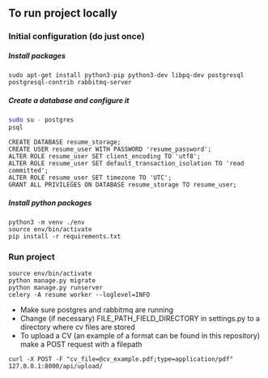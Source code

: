## To run project locally
### Initial configuration (do just once)
##### Install packages
```
sudo apt-get install python3-pip python3-dev libpq-dev postgresql postgresql-contrib rabbitmq-server
```
##### Create a database and configure it
```bash
sudo su - postgres
psql
```
```postgresql
CREATE DATABASE resume_storage;
CREATE USER resume_user WITH PASSWORD 'resume_password';
ALTER ROLE resume_user SET client_encoding TO 'utf8';
ALTER ROLE resume_user SET default_transaction_isolation TO 'read committed';
ALTER ROLE resume_user SET timezone TO 'UTC';
GRANT ALL PRIVILEGES ON DATABASE resume_storage TO resume_user;
```
##### Install python packages
```
python3 -m venv ./env
source env/bin/activate
pip install -r requirements.txt
```
### Run project
```
source env/bin/activate
python manage.py migrate
python manage.py runserver
celery -A resume worker --loglevel=INFO
```
* Make sure postgres and rabbitmq are running
* Change (if necessary) FILE_PATH_FIELD_DIRECTORY in settings.py to a directory where cv files are stored
* To upload a CV (an example of a format can be found in this repository) make a POST request with a filepath
```
curl -X POST -F "cv_file=@cv_example.pdf;type=application/pdf" 127.0.0.1:8000/api/upload/
```
